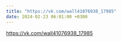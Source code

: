 ```yaml
---
title: "https://vk.com/wall41076938_17985"
date: 2024-02-23 06:01:00 +0300
---
```

<a class="vk-attach" href="https://vk.com/wall41076938_17985">https://vk.com/wall41076938_17985</a>